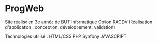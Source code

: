 # ProgWeb

Site réalisé en 3e année de BUT Informatique Option RACDV (Réalisation d'application : conception, développement, validation)

Technologies utilisé :
HTML/CSS
PHP
  Synfony
JAVASCRIPT
